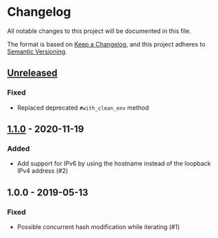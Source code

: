 # Changelog
All notable changes to this project will be documented in this file.

The format is based on [Keep a Changelog](https://keepachangelog.com/en/1.0.0/),
and this project adheres to [Semantic Versioning](https://semver.org/spec/v2.0.0.html).

## [Unreleased]
### Fixed
- Replaced deprecated `#with_clean_env` method

## [1.1.0] - 2020-11-19
### Added
- Add support for IPv6 by using the hostname instead of the loopback IPv4 address (#2)

## 1.0.0 - 2019-05-13
### Fixed
- Possible concurrent hash modification while iterating (#1)

[Unreleased]: https://github.com/jgraichen/multi_process/compare/v1.1.0...HEAD
[1.1.0]: https://github.com/jgraichen/multi_process/compare/v1.0.0...v1.1.0
